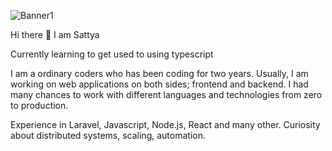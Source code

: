 ![Banner1](https://github.com/SattyaP/SattyaP/assets/100116558/9193d5e2-cdf2-4756-b616-7caefa430d21)

Hi there 👋
I am Sattya

Currently learning to get used to using typescript

I am a ordinary coders who has been coding for two years. Usually, I am working on web applications on both sides; frontend and backend. I had many chances to work with different languages and technologies from zero to production.

Experience in Laravel, Javascript, Node.js, React and many other.
Curiosity about distributed systems, scaling, automation.
